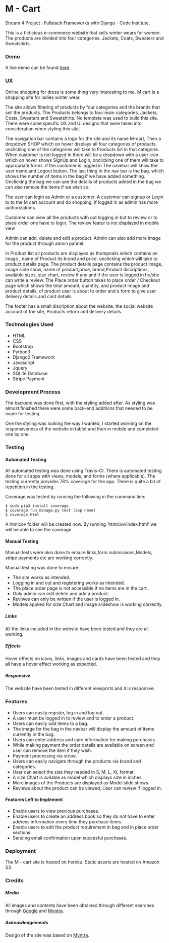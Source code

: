 # M - Cart

Stream 4 Project : Fullstack Frameworks with Django - Code Institute.

This is a ficticious e-commerce website that sells winter wears for women. The products are divided into four categories. Jackets, Coats, Sweaters and Sweatshirts. 

### Demo

A live demo can be found [here](https://project4-m-cart.herokuapp.com/).

### UX 

Online shopping for dress is some thing very interesting to me. M cart is a shopping site for ladies winter wear. 

The site allows filtering of products by four categories and the brands that sell the products. The Products belongs to four main categories, Jackets, Coats, Sweaters and Sweatshirts.
No template was used to build this site. There were some specific UX and UI designs that were taken into consideration when styling this site. 

The navigation bar contains a logo for the site and its name M-cart, Then a dropdown SHOP which on hover displays all four categories of products. onclicking one of the categories will take to Products list in that categorie.
When customer is not logged in there will be a dropdown with a user icon which on hover shows SignUp and Login, onclicking one of them will take to appropriate forms.
if the customer is logged in The navebar will show the user name and Logout button. The last thing in the nav bar is the bag. which shows the number of items in the bag if we have added something. Onclicking the bag we can see the details of products 
added in the bag we can also remove the items if we wish so. 


The user can login as Admin or a customer. A customer can signup or Login to to the M cart account and do shopping, if logged in as admin has more authorizations.  

Customer can view all the products with out logging in but to review or to place order one have to login. The review featur is not displayed in mobile view

Admin can add, delete and edit a product. Admin can also add more image for the product through admin pannel.

In Product list all products are displayed as thumpnails which contains an image , name of Product its brand and price. onclicking which will take to product details page.
The product details page contains the product image, image slide show, name of product,price, brand,Product discriptions, available sizes, size chart, review if any and if the user is logged in he/she can write a review.
The Place order button takes to place order / Checkout page which shows the total amount, quantity, and product image and product details, of product user is about to order and a form to give user delivery details and card details.

The footer has a small discription about the website, the social website account of the site, Products return and delivery details.

### Technologies Used

* HTML
* CSS
* Bootstrap
* Python3
* Django2 Framework
* Javascript
* Jquery
* SQLite Database
* Stripe Payment

### Development Process

The backend was done first, with the styling added after. As styling was almost finished there were some back-end additions that needed to be made for testing 

One the styling was looking the way I wanted, I started working on the responsiveness of the website in tablet and then in mobile and completed one by one.

### Testing

#### Automated Testing

All automated testing was done using Travis-CI. There is automated testing done for all apps with views, models, and forms (where applicable). The testing currently provides 78% coverage
for the app. There is quite a bit of repetition in the testing.

Coverage was tested by running the following in the command line: 
```
$ sudo pip3 install coverage 
$ coverage run manage.py test (app name)
$ coverage html
```
A htmlcov folder will be created now. By running 'htmlcov/index.html' we will be able to see the coverage.

#### Manual Testing

Manual tests were also done to ensure links,form submissions,Models, stripe payments etc are working correctly.

Manual testing was done to ensure:

+ The site works as intended.
+ Logging in and out and registering works as intended.
+ The place order page is not accessible if no items are in the cart.
+ Only admin can edit delete and add a product.
+ Reviwes can only be written if the user is logged in.
+ Models applied for size Chart and image slideshow is working correctly.

##### Links

All the links included in the website have been tested and they are all working.

##### Effects

Hover effects on icons, links, images and cards have been tested and they all have a hover effect working as expected.

##### Responsive 

The website have been tested in different viewports and it is responsve.

### Features

+ Users can easily register, log in and log out.
+ A user must be logged in to review and to order a product.
+ Users can easily add items to a bag.
+ The image for the bag in the navbar will display the amount of items currently in the bag.
+ Users can enter address and card information for making purchases.
+ While making payment the order details are available on screen and user can remove the item if they wish.
+ Payment processing via stripe.
+ Users can easily navigate through the products via brand and categories.
+ User can select the size they needed in S, M, L, XL format.
+ A size Chart is avilable as model which displays size in inches.
+ More images of the Products are displayed as Model slide shows.
+ Reviews about the product can be viewed, User can review if logged in.

#### Features Left to Implement
+ Enable users to view previous purchases.
+ Enable users to create an address book so they do not have to enter address information every time they purchase items.
+ Enable users to edit the product requirement in bag and in place order sections.
+ Sending email confirmation upon succesful purchases.
 
### Deployment 

The M - cart site is hosted on heroku.
Static assets are hosted on Amazon S3.

### Credits 

##### Media 

All images and contents have been obtained through different searches through [Google](www.google.com) and [Myntra](https://www.myntra.com/).

##### Acknowledgements

Design of the site was based on [Myntra](https://www.myntra.com/).
